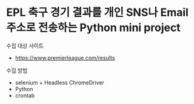 # EPL 축구 경기 결과를 개인 SNS나 Email 주소로 전송하는 Python mini project


수집 대상 사이트
- https://www.premierleague.com/results

수집 방법
- selenium + Headless ChromeDriver
- Python
- crontab

